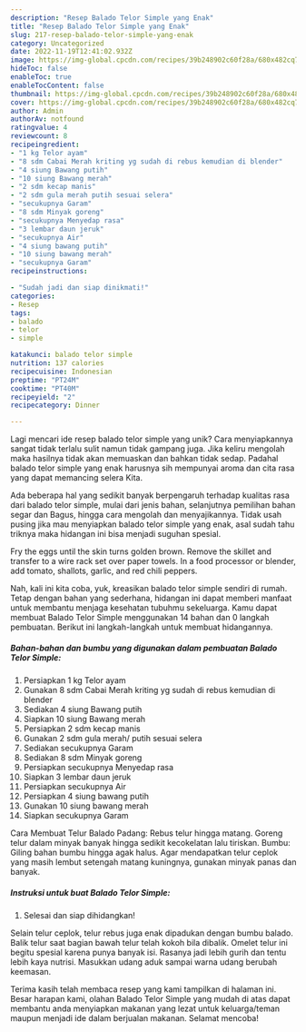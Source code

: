 ```yaml
---
description: "Resep Balado Telor Simple yang Enak"
title: "Resep Balado Telor Simple yang Enak"
slug: 217-resep-balado-telor-simple-yang-enak
category: Uncategorized
date: 2022-11-19T12:41:02.932Z
image: https://img-global.cpcdn.com/recipes/39b248902c60f28a/680x482cq70/balado-telor-simple-foto-resep-utama.jpg
hideToc: false
enableToc: true
enableTocContent: false
thumbnail: https://img-global.cpcdn.com/recipes/39b248902c60f28a/680x482cq70/balado-telor-simple-foto-resep-utama.jpg
cover: https://img-global.cpcdn.com/recipes/39b248902c60f28a/680x482cq70/balado-telor-simple-foto-resep-utama.jpg
author: Admin
authorAv: notfound
ratingvalue: 4
reviewcount: 8
recipeingredient:
- "1 kg Telor ayam"
- "8 sdm Cabai Merah kriting yg sudah di rebus kemudian di blender"
- "4 siung Bawang putih"
- "10 siung Bawang merah"
- "2 sdm kecap manis"
- "2 sdm gula merah putih sesuai selera"
- "secukupnya Garam"
- "8 sdm Minyak goreng"
- "secukupnya Menyedap rasa"
- "3 lembar daun jeruk"
- "secukupnya Air"
- "4 siung bawang putih"
- "10 siung bawang merah"
- "secukupnya Garam"
recipeinstructions:

- "Sudah jadi dan siap dinikmati!"
categories:
- Resep
tags:
- balado
- telor
- simple

katakunci: balado telor simple 
nutrition: 137 calories
recipecuisine: Indonesian
preptime: "PT24M"
cooktime: "PT40M"
recipeyield: "2"
recipecategory: Dinner

---
```





Lagi mencari ide resep balado telor simple yang unik? Cara menyiapkannya sangat tidak terlalu sulit namun tidak gampang juga. Jika keliru mengolah maka hasilnya tidak akan memuaskan dan bahkan tidak sedap. Padahal balado telor simple yang enak harusnya sih mempunyai aroma dan cita rasa yang dapat memancing selera Kita.





Ada beberapa hal yang sedikit banyak berpengaruh terhadap kualitas rasa dari balado telor simple, mulai dari jenis bahan, selanjutnya pemilihan bahan segar dan Bagus, hingga cara mengolah dan menyajikannya. Tidak usah pusing jika mau menyiapkan balado telor simple yang enak,      asal sudah tahu triknya maka hidangan ini bisa menjadi suguhan spesial.














Fry the eggs until the skin turns golden brown. Remove the skillet and transfer to a wire rack set over paper towels. In a food processor or blender, add tomato, shallots, garlic, and red chili peppers.






Nah, kali ini kita coba, yuk, kreasikan balado telor simple sendiri di rumah. Tetap dengan bahan yang sederhana, hidangan ini dapat memberi manfaat untuk membantu menjaga kesehatan tubuhmu sekeluarga. Kamu dapat membuat Balado Telor Simple menggunakan 14 bahan dan 0 langkah pembuatan. Berikut ini langkah-langkah untuk membuat hidangannya.

<!--inarticleads1-->

##### Bahan-bahan dan bumbu yang digunakan dalam pembuatan Balado Telor Simple:

1. Persiapkan 1 kg Telor ayam
1. Gunakan 8 sdm Cabai Merah kriting yg sudah di rebus kemudian di blender
1. Sediakan 4 siung Bawang putih
1. Siapkan 10 siung Bawang merah
1. Persiapkan 2 sdm kecap manis
1. Gunakan 2 sdm gula merah/ putih sesuai selera
1. Sediakan secukupnya Garam
1. Sediakan 8 sdm Minyak goreng
1. Persiapkan secukupnya Menyedap rasa
1. Siapkan 3 lembar daun jeruk
1. Persiapkan secukupnya Air
1. Persiapkan 4 siung bawang putih
1. Gunakan 10 siung bawang merah
1. Siapkan secukupnya Garam


Cara Membuat Telur Balado Padang: Rebus telur hingga matang. Goreng telur dalam minyak banyak hingga sedikit kecokelatan lalu tiriskan. Bumbu: Giling bahan bumbu hingga agak halus. Agar mendapatkan telur ceplok yang masih lembut setengah matang kuningnya, gunakan minyak panas dan banyak. 

<!--inarticleads2-->

##### Instruksi untuk buat Balado Telor Simple:


1. Selesai dan siap dihidangkan!

Selain telur ceplok, telur rebus juga enak dipadukan dengan bumbu balado. Balik telur saat bagian bawah telur telah kokoh bila dibalik. Omelet telur ini begitu spesial karena punya banyak isi. Rasanya jadi lebih gurih dan tentu lebih kaya nutrisi. Masukkan udang aduk sampai warna udang berubah keemasan. 

Terima kasih telah membaca resep yang kami tampilkan di halaman ini. Besar harapan kami, olahan Balado Telor Simple yang mudah di atas dapat membantu anda menyiapkan makanan yang lezat untuk keluarga/teman maupun menjadi ide dalam berjualan makanan. Selamat mencoba!
